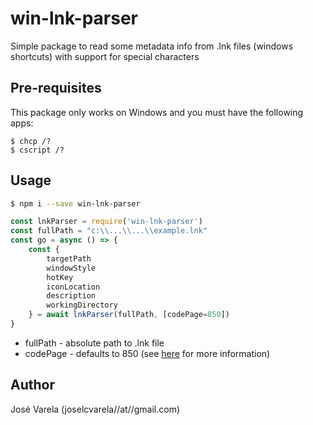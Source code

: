 # win-lnk-parser
Simple package to read some metadata info from .lnk files (windows shortcuts) with support for special characters

## Pre-requisites
This package only works on Windows and you must have the following apps:
```
$ chcp /?
$ cscript /?
```

## Usage
```sh
$ npm i --save win-lnk-parser
```

``` js
const lnkParser = require('win-lnk-parser')
const fullPath = "c:\\...\\...\\example.lnk"
const go = async () => {
    const {
        targetPath
        windowStyle
        hotKey
        iconLocation
        description
        workingDirectory
    } = await lnkParser(fullPath, [codePage=850])
}
```
 - fullPath - absolute path to .lnk file
 - codePage - defaults to 850 (see [here](https://en.wikipedia.org/wiki/Code_page) for more information)

## Author
José Varela (joselcvarela//at//gmail.com)
